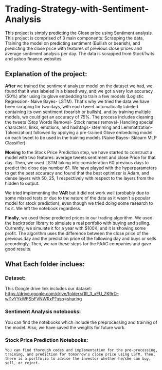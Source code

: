 # Trading-Strategy-with-Sentiment-Analysis
This project is simply predicting the Close price using Sentiment analysis. 
This project is comprised of 3 main components: Scrapping the data, Training the model on predicting sentiment (Bullish or bearish), and predicting the close price with features of previous close prices and average sentiment analysis per day. 
The data is scrapped from StockTwits and yahoo finance websites. 

## Explanation of the project:

**After** we trained the sentiment analyzer model on the dataset we had, we found that it was labeled in a biased way, and we got a very low accuracy (50%) after using its glove embedding to train a few models (Logistic Regression-  Naive Bayes- LSTM). That's why we tried the data we have been scraping for two days, with each tweet automatically labeled containing its own sentiment (bearish or bullish),  and by training multiple models, we could get an accuracy of 75%. The process includes cleaning the tweets (Stop Words Removal- Stock names removal- Handling special characters, links, emotions, and hashtags- stemming and Lemmatization- Tokenization) followed by applying a pre-trained Glove embedding model on each tweet to be used in the training models (Naive Bayes- Sklearn MLP Classifier).

**Moving** to the Stock Price Prediction step, we have started to construct a model with two features:  average tweets sentiment and close Price for that day. Then, we used LSTM taking into consideration 60 previous days to predict the close day number 61. We have played with the hyperparameters to get the best accuracy and found that the best optimizer is Adam, and dense layers with 50, 25, 1 respectively with respect to the layers from the hidden to output. 

We tried implementing the **VAR** but it did not work well (probably due to some missed tests or due to the nature of the data as it wasn't a popular model for stock prediction), even though we tried doing some research to fix it. We left the notebook regardless. 

**Finally**, we used these predicted prices in our trading algorithm. We used the backtrader library to simulate a real portfolio with buying and selling. Currently, we simulate it for a year with $100K, and it is showing some profit. The algorithm uses the difference between the close price of the previous day and the prediction price of the following day and buys or sells accordingly.  Then, we ran these steps for the FAAG companies and gave good results. 

## What Each folder inclues: 


### Dataset: 
This Google drive link includes our dataset: https://drive.google.com/drive/folders/1R_3_xEU_ZK9rD-wI1vYYkWFSbFVNWRxP?usp=sharing

### Sentiment Analysis notebooks:


You can find the notebooks which include the preprocessing and training of the model. Also, we have saved the weights for future work.


### Stock Price Prediction Notebooks: 
	You can find thorough codes and implementation for the pre-processing, training, and prediction for tomorrow's close price using LSTM. Then, there is a portfolio to advise the investor whether he/she can buy, sell, or reject. 

